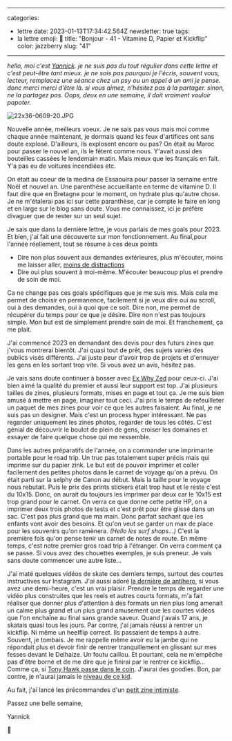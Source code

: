 
---
categories:
- lettre
date: 2023-01-13T17:34:42.564Z
newsletter: true
tags:
- la lettre
emoji: 💌
title: "Bonjour - 41 - Vitamine D, Papier et Kickflip"
color: jazzberry
slug: "41"
---
*hello, moi c'est [Yannick](https://yannickschutz.com). je ne suis pas du tout régulier dans cette lettre et c'est peut-être tant mieux. je ne sais pas pourquoi je l'écris, souvent vous, lecteur, remplacez une séance chez un psy ou un appel à un ami je pense. donc merci merci d’être là. si vous aimez, n’hésitez pas à la partager. sinon, ne la partagez pas. Oops, deux en une semaine, il doit vraiment vouloir papoter.*

 ![22x36-0609-20.JPG](https://buttondown-attachments.s3.us-west-2.amazonaws.com/images/6d151b8f-e29b-412c-a1f2-11c81373e917.JPG) 

Nouvelle année, meilleurs voeux. Je ne sais pas vous mais moi comme chaque année maintenant, je dormais quand les feux d'artifices ont sans doute explosé. D'ailleurs, ils explosent encore ou pas? On était au Maroc pour passer le nouvel an, ils le fêtent comme nous. Y'avait aussi des bouteilles cassées le lendemain matin. Mais mieux que les français en fait. Y'a pas eu de voitures incendiées etc. 

On était au coeur de la medina de Essaouira pour passer la semaine entre Noël et nouvel an. Une parenthèse accueillante en terme de vitamine D. Il faut dire que en Bretagne pour le moment, on hydrate plus qu'autre chose. Je ne m'étalerai pas ici sur cette paranthèse, car je compte le faire en long et en large sur le blog sans doute. Vous me connaissez, ici je préfère divaguer que de rester sur un seul sujet.

Je sais que dans la dernière lettre, je vous parlais de mes goals pour 2023. Et bien, j'ai fait une découverte sur mon fonctionnement. Au final,pour l'année réellement, tout se résume à ces deux points
- Dire non plus souvent aux demandes extérieures, plus m'écouter, moins me laisser aller, [moins de distractions](https://www.newyorker.com/magazine/2021/12/20/can-distraction-free-devices-change-the-way-we-write)
- Dire oui plus souvent à moi-même. M'écouter beaucoup plus et prendre de soin de moi.

Ca ne change pas ces goals spécifiques que je me suis mis. Mais cela me permet de choisir en permanence, facilement si je veux dire oui au scroll, oui à des demandes, oui à quoi que ce soit. Dire non, me permet de récupérer du temps pour ce que je désire. Dire non n'est pas toujours simple. Mon but est de simplement prendre soin de moi. Et franchement, ça me plait.

J'ai commencé 2023 en demandant des devis pour des futurs zines que j'vous montrerai bientôt. J'ai quasi tout de prêt, des sujets variés des publics visés différents. J'ai juste peur d'avoir trop de projets et d'ennuyer les gens en les sortant trop vite. Si vous avez un avis, hésitez pas. 

Je vais sans doute continuer à bosser avec [Ex Why Zed](https://exwhyzed.co.uk) pour ceux-ci. J'ai bien aimé la qualité du premier et aussi leur support est top. J'ai plusieurs tailles de zines, plusieurs formats, mises en page et tout ça. Je me suis bien amusé à mettre en page, imaginer tout ceci. J'ai pris le temps de refeuilleter un paquet de mes zines pour voir ce que les autres faisaient. Au final, je ne suis pas un designer. Mais c'est un process hyper intéressant. Ne pas regarder uniquement les zines photos, regarder de tous les côtés. C'est génial de découvrir le boulot de plein de gens, croiser les domaines et essayer de faire quelque chose qui me ressemble.

Dans les autres préparatifs de l'année, on a commander une imprimante portable pour le road trip. Un truc pas totalement super précis mais qui imprime sur du papier zink. Le but est de pouvoir imprimer et coller facilement des petites photos dans le carnet de voyage qu'on a prévu. On était parti sur la selphy de Canon au début. Mais la taille pour le voyage nous rebutait. Puis le prix des prints stickers était trop haut et le reste c'est du 10x15. Donc, on aurait du toujours les imprimer par deux car le 10x15 est trop grand pour le carnet. On verra ce que donne cette petite HP, on a imprimer deux trois photos de tests et c'est prêt pour être glissé dans un sac. C'est pas plus grand que ma main. Donc parfait sachant que les enfants vont avoir des besoins. Et qu'on veut se garder un max de place pour les souvenirs qu'on ramènera. *(Hello les surf shops...)* C'est la première fois qu'on pense tenir un carnet de notes de route. En même temps, c'est notre premier gros road trip à l'étranger. On verra comment ça se passe. Si vous avez des chouettes exemples, je suis preneur. Je vais sans doute commencer une autre liste... 

J'ai maté quelques vidéos de skate ces derniers temps, surtout des courtes instructives sur Instagram. J'ai aussi adoré [la dernière de antihero](https://youtu.be/vbj2PsBFADQ), si vous avez une demi-heure, c'est un vrai plaisir. Prendre le temps de regarder une vidéo plus construites que les reels et autres courts formats, m'a fait réaliser que donner plus d'attention à des formats un rien plus long amenait un calme plus grand et un plus grand amusement que les courtes vidéos que l'on enchaîne au final sans grande saveur. Quand j'avais 17 ans, je skatais quasi tous les jours. Par contre, j'ai jamais réussi à rentrer un kickflip. Ni même un heelflip correct. Ils passaient de temps à autre. Souvent, je tombais. Je me rappelle même avoir eu la jambe qui ne répondait plus et devoir finir de rentrer tranquillement en glissant sur mes fesses devant le Delhaize. Un foutu caillou. Et pourtant, cela ne m'empêche pas d'être borné et de me dire que je finirai par le rentrer ce kickflip... Comme ça, si [Tony Hawk passe dans le coin](https://www.youtube.com/watch?v=ob0dI05Xz8s). J'aurai des goodies. Bon, par contre, je n'aurai jamais le [niveau de ce kid](https://www.instagram.com/yuzuk2609ikarin/).

Au fait, j'ai lancé les précommandes d'un [petit zine intimiste](https://yannickschutz.com/shop/100-cool-zines/).

Passez une belle semaine,

Yannick

💌
